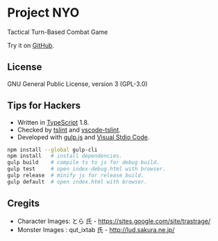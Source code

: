 # Project NYO
Tactical Turn-Based Combat Game

Try it on [GitHub](http://itgacky.github.io/nyo/).

## License
GNU General Public License, version 3 (GPL-3.0)

## Tips for Hackers
- Written in [TypeScript](http://www.typescriptlang.org/) 1.8.
- Checked by [tslint](https://www.npmjs.com/package/tslint) and [vscode-tslint](https://github.com/Microsoft/vscode-tslint/tree/master/tslint).
- Developed with [gulp.js](http://gulpjs.com/) and [Visual Stdio Code](https://code.visualstudio.com/).

```bash
npm install --global gulp-cli
npm install   # install dependencies.
gulp build    # compile ts to js for debug build.
gulp test     # open index-debug.html with browser.
gulp release  # minify js for release build.
gulp default  # open index.html with browser.
```

## Cregits
- Character Images: とら 氏 - https://sites.google.com/site/trastrage/
- Monster Images : qut_ixtab 氏 - http://lud.sakura.ne.jp/
